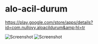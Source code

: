# alo-acil-durum
https://play.google.com/store/apps/details?id=com.nullovy.aloacildurum&amp;hl=tr

![Screenshot](https://play-lh.googleusercontent.com/7YgFUQj7VeWO9iIcwN7Q6FQFbVdfSlHY6QrGQ-Prk_TNSVYqh5ajuFqCfqBAOPm5TA=w1536-h754-rw)
![Screenshot](https://play-lh.googleusercontent.com/we-XK7qZvEoB8PXjqKAIySbH6Y2gqF9YGk1zxdQeESm3lQ7aq-G4uJcPU_UBNKXznQ=w1536-h754-rw)
